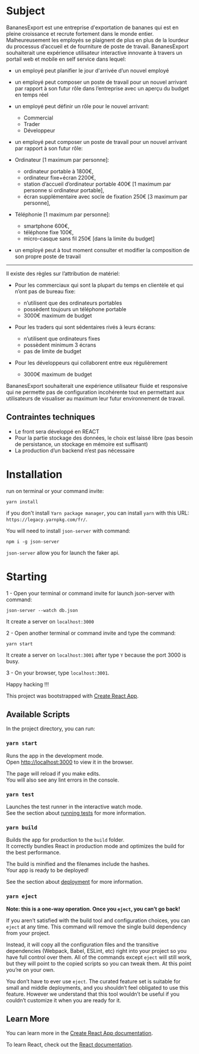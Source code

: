 # Subject

BananesExport est une entreprise d'exportation de bananes qui est en pleine croissance et recrute fortement dans le monde entier.
Malheureusement les employés se plaignent de plus en plus de la lourdeur du processus d’accueil et de fourniture de poste de travail.
BananesExport souhaiterait une expérience utilisateur interactive innovante à travers un portail web et mobile en self service dans lequel: 
- un employé peut planifier le jour d'arrivée d’un nouvel employé 
- un employé peut composer un poste de travail pour un nouvel arrivant par rapport à son futur rôle dans l’entreprise avec un aperçu du budget en temps réel 
- un employé peut définir un rôle pour le nouvel arrivant:     
  - Commercial     
  - Trader     
  - Développeur 
- un employé peut composer un poste de travail pour un nouvel arrivant par rapport à son futur rôle:      
- Ordinateur [1 maximum par personne]:         
  - ordinateur portable à 1800€,         
  - ordinateur fixe+écran  2200€,     
  - station d’accueil d’ordinateur portable 400€ [1 maximum par personne si ordinateur portable],     
  - écran supplémentaire avec socle de fixation 250€ [3 maximum par personne],     
- Téléphonie [1 maximum par personne]:         
    - smartphone 600€,         
    - téléphone fixe 100€,     
    - micro-casque sans fil 250€ [dans la limite du budget] 
  
- un employé peut à tout moment consulter et modifier la composition de son propre poste de travail 

* * *
 Il existe des règles sur l’attribution de matériel: 
 - Pour les commerciaux qui sont la plupart du temps en clientèle et qui n’ont pas de bureau fixe:
      - n’utilisent que des ordinateurs portables
      - possèdent toujours un téléphone portable
      - 3000€ maximum de budget 
      
 - Pour les traders qui sont sédentaires rivés à leurs écrans:
      - n’utilisent que ordinateurs fixes     
      - possèdent minimum 3 écrans     
      - pas de limite de budget
       
 - Pour les développeurs qui collaborent entre eux régulièrement
      - 3000€ maximum de budget 

BananesExport souhaiterait une expérience utilisateur fluide et responsive qui ne permette pas de configuration 
incohérente tout en permettant aux utilisateurs de visualiser au maximum leur futur environnement de travail. 


## Contraintes techniques 
- Le front sera développé en REACT 
- Pour la partie stockage des données, le choix est laissé libre (pas besoin de persistance, un stockage en mémoire est suffisant) 
- La production d’un backend n’est pas nécessaire

# Installation
run on terminal or your command invite:
```
yarn install
```

if you don't install `Yarn package manager`, you can install `yarn` with this URL: `https://legacy.yarnpkg.com/fr/`.

You will need to install `json-server` with command: 
```
npm i -g json-server
```

`json-server` allow you for launch the faker api.

# Starting
1 - Open your terminal or command invite for launch json-server with command:
```
json-server --watch db.json
```

It create a server on `localhost:3000` 

2 - Open another terminal or command invite and type the command:
```
yarn start
```

It create a server on `localhost:3001` after type `Y` because the port 3000 is busy.

3 - On your browser, type `localhost:3001`.

Happy hacking !!!


This project was bootstrapped with [Create React App](https://github.com/facebook/create-react-app).

## Available Scripts

In the project directory, you can run:

### `yarn start`

Runs the app in the development mode.<br />
Open [http://localhost:3000](http://localhost:3000) to view it in the browser.

The page will reload if you make edits.<br />
You will also see any lint errors in the console.

### `yarn test`

Launches the test runner in the interactive watch mode.<br />
See the section about [running tests](https://facebook.github.io/create-react-app/docs/running-tests) for more information.

### `yarn build`

Builds the app for production to the `build` folder.<br />
It correctly bundles React in production mode and optimizes the build for the best performance.

The build is minified and the filenames include the hashes.<br />
Your app is ready to be deployed!

See the section about [deployment](https://facebook.github.io/create-react-app/docs/deployment) for more information.

### `yarn eject`

**Note: this is a one-way operation. Once you `eject`, you can’t go back!**

If you aren’t satisfied with the build tool and configuration choices, you can `eject` at any time. This command will remove the single build dependency from your project.

Instead, it will copy all the configuration files and the transitive dependencies (Webpack, Babel, ESLint, etc) right into your project so you have full control over them. All of the commands except `eject` will still work, but they will point to the copied scripts so you can tweak them. At this point you’re on your own.

You don’t have to ever use `eject`. The curated feature set is suitable for small and middle deployments, and you shouldn’t feel obligated to use this feature. However we understand that this tool wouldn’t be useful if you couldn’t customize it when you are ready for it.

## Learn More

You can learn more in the [Create React App documentation](https://facebook.github.io/create-react-app/docs/getting-started).

To learn React, check out the [React documentation](https://reactjs.org/).

